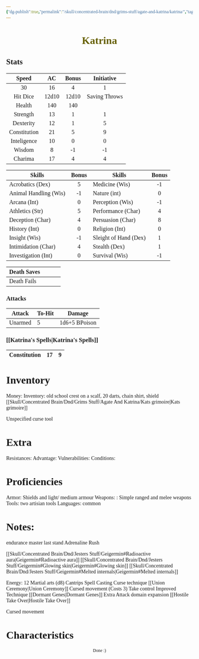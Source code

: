 ```yaml
---
{"dg-publish":true,"permalink":"/skull/concentrated-brain/dnd/grims-stuff/agate-and-katrina/katrina/","tags":["Tagless"],"noteIcon":""}
---
```


<style id="Force_Custom_Fonts" type="text/css">@font-face{font-style:normal;font-family:"Merriweather";src:local("Merriweather")}@font-face{font-style:bolder;font-family:"Merriweather";src:local("Merriweather")}@font-face{font-style:normal;font-family:"Merriweather";src:local("Merriweather");unicode-range:U+0-FF,U+2E80-9FFF,U+F900-FAFF,U+FE30-FE4F,U+20000-2FA1F}@font-face{font-style:bolder;font-family:"Merriweather";src:local("Merriweather");unicode-range:U+0-FF,U+2E80-9FFF,U+F900-FAFF,U+FE30-FE4F,U+20000-2FA1F}@font-face{font-style:normal;font-family:"Merriweather";src:local("Merriweather");unicode-range:U+0-FF}@font-face{font-style:bolder;font-family:"Merriweather";src:local("Merriweather");unicode-range:U+0-FF}:not(pre):not(code):not(textarea):not(tt):not(kbd):not(samp):not(var){font-family:"Merriweather"!important}pre,code,textarea,tt,kbd,samp,var{font-family:monospace!important}pre *,code *,textarea *,tt *,kbd *,samp *,var *{font-family:monospace!important}</style>


# <center><span style="color:#666000">Katrina</span></center>






## Stats

|    Speed     |  AC   | Bonus |  Initiative   |
| :----------: | :---: | :---: | :-----------: |
|      30      |  16   |   4   |       1       |
|   Hit Dice   | 12d10 | 12d10 | Saving Throws |
|    Health    |  140  |  140  |               |
|   Strength   |  13   |   1   |       1       |
|  Dexterity   |  12   |   1   |       5       |
| Constitution |  21   |   5   |       9       |
| Inteligence  |  10   |   0   |       0       |
|    Wisdom    |   8   |  -1   |      -1       |
|   Charima    |  17   |   4   |       4       |

| Skills                | Bonus | Skills                | Bonus |
| --------------------- | :---: | --------------------- | :---: |
| Acrobatics (Dex)      |   5    | Medicine (Wis)        |   -1    |
| Animal Handling (Wis) |     -1  | Nature (int)          |   0    |
| Arcana (Int)          |      0 | Perception (Wis)      |      -1 |
| Athletics (Str)       |    5   | Performance (Char)    |    4   |
| Deception (Char)      |     4  | Persuasion (Char)     |     8  |
| History (Int)         |    0   | Religion (Int)        | 0      |
| Insight (Wis)         |     -1  | Sleight of Hand (Dex) |  1     |
| Intimidation (Char)   |     4  | Stealth (Dex)         | 1      |
| Investigation (Int)   |     0 | Survival (Wis)        |    -1  |

| Death Saves  |     |     |     |
| ------------ | --- | --- | --- |
| Death Fails |     |     |     |
### Attacks

| Attack  | To-Hit | Damage            |
| ------- | ------ | ----------------- |
| Unarmed | 5      | 1d6+5 BPoison |

### [[Katrina's Spells\|Katrina's Spells]]

| Constitution |  17   |   9  |
| ------------ | --- | --- |

# Inventory

Money: 
Inventory: old school crest on a scalf, 20 darts, chain shirt, shield [[Skull/Concentrated Brain/Dnd/Grims Stuff/Agate And Katrina/Kats grimoire\|Kats grimoire]]

Unspecified curse tool
# Extra
Resistances: 
Advantage: 
Vulnerabilities: 
Conditions: 
  

# Proficiencies
		
Armor:  Shields and light/ medium armour
Weapons: : Simple ranged and melee weapons
Tools:  two artisian tools 
Languages: common

# Notes: 
endurance master
last stand
Adrenaline Rush

[[Skull/Concentrated Brain/Dnd/Jesters Stuff/Geigermin#Radioactive aura\|Geigermin#Radioactive aura]] 
[[Skull/Concentrated Brain/Dnd/Jesters Stuff/Geigermin#Glowing skin\|Geigermin#Glowing skin]]
[[Skull/Concentrated Brain/Dnd/Jesters Stuff/Geigermin#Melted internals\|Geigermin#Melted internals]]

Energy: 12
Martial arts (d8)
Cantrips
Spell Casting
Curse technique
	[[Union Ceremony\|Union Ceremony]]
Cursed movement (Costs 3)
Take control
Improved Technique
	[[Dormant Genes\|Dormant Genes]]
Extra Attack
domain expansion
	[[Hostile Take Over\|Hostile Take Over]]

Cursed movement




# Characteristics 










<center><sub>Done :)</sub></center>